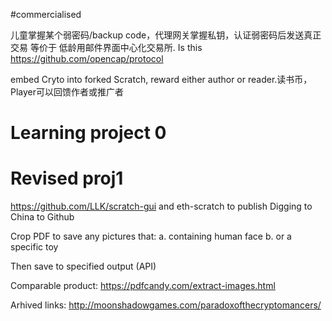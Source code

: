 #commercialised

儿童掌握某个弱密码/backup code，代理网关掌握私钥，认证弱密码后发送真正交易 等价于 低龄用邮件界面中心化交易所. Is this 
https://github.com/opencap/protocol

embed Cryto into forked Scratch, reward either author or reader.读书币，Player可以回馈作者或推广者

# Learning project 0
# Revised proj1


https://github.com/LLK/scratch-gui
and eth-scratch to publish Digging to China to Github

Crop PDF to save any pictures that:
a. containing human face
b. or a specific toy

Then save to specified output (API)

Comparable product: https://pdfcandy.com/extract-images.html


Arhived links:
http://moonshadowgames.com/paradoxofthecryptomancers/
